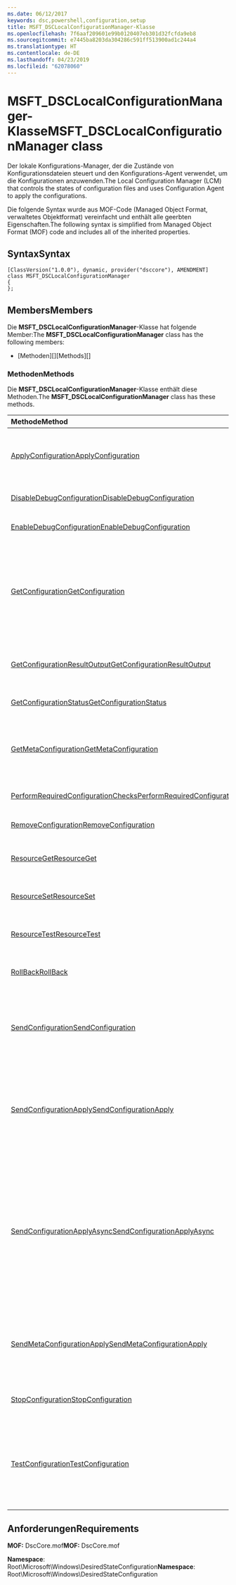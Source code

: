 ```yaml
---
ms.date: 06/12/2017
keywords: dsc,powershell,configuration,setup
title: MSFT_DSCLocalConfigurationManager-Klasse
ms.openlocfilehash: 7f6aaf209601e99b0120407eb301d32fcfda9eb8
ms.sourcegitcommit: e7445ba8203da304286c591ff513900ad1c244a4
ms.translationtype: HT
ms.contentlocale: de-DE
ms.lasthandoff: 04/23/2019
ms.locfileid: "62078060"
---
```

# <a name="msftdsclocalconfigurationmanager-class"></a><span data-ttu-id="94260-103">MSFT_DSCLocalConfigurationManager-Klasse</span><span class="sxs-lookup"><span data-stu-id="94260-103">MSFT_DSCLocalConfigurationManager class</span></span>

<span data-ttu-id="94260-104">Der lokale Konfigurations-Manager, der die Zustände von Konfigurationsdateien steuert und den Konfigurations-Agent verwendet, um die Konfigurationen anzuwenden.</span><span class="sxs-lookup"><span data-stu-id="94260-104">The Local Configuration Manager (LCM) that controls the states of configuration files and uses Configuration Agent to apply the configurations.</span></span>

<span data-ttu-id="94260-105">Die folgende Syntax wurde aus MOF-Code (Managed Object Format, verwaltetes Objektformat) vereinfacht und enthält alle geerbten Eigenschaften.</span><span class="sxs-lookup"><span data-stu-id="94260-105">The following syntax is simplified from Managed Object Format (MOF) code and includes all of the inherited properties.</span></span>

## <a name="syntax"></a><span data-ttu-id="94260-106">Syntax</span><span class="sxs-lookup"><span data-stu-id="94260-106">Syntax</span></span>

```
[ClassVersion("1.0.0"), dynamic, provider("dsccore"), AMENDMENT]
class MSFT_DSCLocalConfigurationManager
{
};
```

## <a name="members"></a><span data-ttu-id="94260-107">Members</span><span class="sxs-lookup"><span data-stu-id="94260-107">Members</span></span>

<span data-ttu-id="94260-108">Die **MSFT_DSCLocalConfigurationManager**-Klasse hat folgende Member:</span><span class="sxs-lookup"><span data-stu-id="94260-108">The **MSFT_DSCLocalConfigurationManager** class has the following members:</span></span>

- <span data-ttu-id="94260-109">[Methoden][]</span><span class="sxs-lookup"><span data-stu-id="94260-109">[Methods][]</span></span>

### <a name="methods"></a><span data-ttu-id="94260-110">Methoden</span><span class="sxs-lookup"><span data-stu-id="94260-110">Methods</span></span>

<span data-ttu-id="94260-111">Die **MSFT_DSCLocalConfigurationManager**-Klasse enthält diese Methoden.</span><span class="sxs-lookup"><span data-stu-id="94260-111">The **MSFT_DSCLocalConfigurationManager** class has these methods.</span></span>

|<span data-ttu-id="94260-112">Methode</span><span class="sxs-lookup"><span data-stu-id="94260-112">Method</span></span> |<span data-ttu-id="94260-113">Beschreibung</span><span class="sxs-lookup"><span data-stu-id="94260-113">Description</span></span> |
|:--- |:---|
| [<span data-ttu-id="94260-114">ApplyConfiguration</span><span class="sxs-lookup"><span data-stu-id="94260-114">ApplyConfiguration</span></span>](msft-dsclocalconfigurationmanager-applyconfiguration.md)| <span data-ttu-id="94260-115">Verwendet den Konfigurations-Agent, um die ausstehende Konfiguration anzuwenden.</span><span class="sxs-lookup"><span data-stu-id="94260-115">Uses the Configuration Agent to apply the configuration that is pending.</span></span>|
| [<span data-ttu-id="94260-116">DisableDebugConfiguration</span><span class="sxs-lookup"><span data-stu-id="94260-116">DisableDebugConfiguration</span></span>](msft-dsclocalconfigurationmanager-disabledebugconfiguration.md)| <span data-ttu-id="94260-117">Deaktiviert das Debuggen von DSC-Ressourcen.</span><span class="sxs-lookup"><span data-stu-id="94260-117">Disables DSC resource debugging.</span></span>|
| [<span data-ttu-id="94260-118">EnableDebugConfiguration</span><span class="sxs-lookup"><span data-stu-id="94260-118">EnableDebugConfiguration</span></span>](msft-dsclocalconfigurationmanager-enabledebugconfiguration.md)| <span data-ttu-id="94260-119">Aktiviert das Debuggen von DSC-Ressourcen.</span><span class="sxs-lookup"><span data-stu-id="94260-119">Enables DSC resource debugging.</span></span>|
| [<span data-ttu-id="94260-120">GetConfiguration</span><span class="sxs-lookup"><span data-stu-id="94260-120">GetConfiguration</span></span>](msft-dsclocalconfigurationmanager-getconfiguration.md)| <span data-ttu-id="94260-121">Sendet das Konfigurationsdokument an den verwalteten Knoten und verwendet die **Get**-Methode des Konfigurations-Agents, um die Konfiguration anzuwenden.</span><span class="sxs-lookup"><span data-stu-id="94260-121">Sends the configuration document to the managed node and uses the **Get** method of the Configuration Agent to apply the configuration.</span></span>|
| [<span data-ttu-id="94260-122">GetConfigurationResultOutput</span><span class="sxs-lookup"><span data-stu-id="94260-122">GetConfigurationResultOutput</span></span>](msft-dsclocalconfigurationmanager-getconfigurationresultoutput.md)| <span data-ttu-id="94260-123">Ruft die Konfigurations-Agent-Ausgabe im Zusammenhang mit einem bestimmten Auftrag ab.</span><span class="sxs-lookup"><span data-stu-id="94260-123">Gets the Configuration Agent output relating to a specific job.</span></span>|
| [<span data-ttu-id="94260-124">GetConfigurationStatus</span><span class="sxs-lookup"><span data-stu-id="94260-124">GetConfigurationStatus</span></span>](msft-dsclocalconfigurationmanager-getconfigurationstatus.md)| <span data-ttu-id="94260-125">Abrufen des Konfigurationsstatusverlaufs.</span><span class="sxs-lookup"><span data-stu-id="94260-125">Get the configuration status history.</span></span>|
| [<span data-ttu-id="94260-126">GetMetaConfiguration</span><span class="sxs-lookup"><span data-stu-id="94260-126">GetMetaConfiguration</span></span>](msft-dsclocalconfigurationmanager-getmetaconfiguration.md)| <span data-ttu-id="94260-127">Ruft die Einstellungen des lokalen Konfigurations-Managers ab, die zur Steuerung des Konfigurations-Agents verwendet werden.</span><span class="sxs-lookup"><span data-stu-id="94260-127">Gets the LCM settings that are used to control Configuration Agent.</span></span>|
| [<span data-ttu-id="94260-128">PerformRequiredConfigurationChecks</span><span class="sxs-lookup"><span data-stu-id="94260-128">PerformRequiredConfigurationChecks</span></span>](msft-dsclocalconfigurationmanager-performrequiredconfigurationchecks.md)| <span data-ttu-id="94260-129">Startet die Konsistenzprüfung.</span><span class="sxs-lookup"><span data-stu-id="94260-129">Starts the consistency check.</span></span>|
| [<span data-ttu-id="94260-130">RemoveConfiguration</span><span class="sxs-lookup"><span data-stu-id="94260-130">RemoveConfiguration</span></span>](msft-dsclocalconfigurationmanager-removeconfiguration.md)| <span data-ttu-id="94260-131">Entfernt die Konfigurationsdateien.</span><span class="sxs-lookup"><span data-stu-id="94260-131">Removes the configuration files.</span></span>|
| [<span data-ttu-id="94260-132">ResourceGet</span><span class="sxs-lookup"><span data-stu-id="94260-132">ResourceGet</span></span>](msft-dsclocalconfigurationmanager-resourceget.md)| <span data-ttu-id="94260-133">Ruft direkt die **Get**-Methode einer DSC-Ressource auf.</span><span class="sxs-lookup"><span data-stu-id="94260-133">Directly calls the **Get** method of a DSC resource.</span></span>|
| [<span data-ttu-id="94260-134">ResourceSet</span><span class="sxs-lookup"><span data-stu-id="94260-134">ResourceSet</span></span>](msft-dsclocalconfigurationmanager-resourceset.md)| <span data-ttu-id="94260-135">Ruft direkt die **Set**-Methode einer DSC-Ressource auf.</span><span class="sxs-lookup"><span data-stu-id="94260-135">Directly calls the **Set** method of a DSC resource.</span></span>|
| [<span data-ttu-id="94260-136">ResourceTest</span><span class="sxs-lookup"><span data-stu-id="94260-136">ResourceTest</span></span>](msft-dsclocalconfigurationmanager-resourcetest.md)| <span data-ttu-id="94260-137">Ruft direkt die **Test**-Methode einer DSC-Ressource auf.</span><span class="sxs-lookup"><span data-stu-id="94260-137">Directly calls the **Test** method of a DSC resource.</span></span>|
| [<span data-ttu-id="94260-138">RollBack</span><span class="sxs-lookup"><span data-stu-id="94260-138">RollBack</span></span>](msft-dsclocalconfigurationmanager-rollback.md)| <span data-ttu-id="94260-139">Führt einen Rollback zu einer vorherigen Konfiguration aus.</span><span class="sxs-lookup"><span data-stu-id="94260-139">Rolls back to a previous configuration.</span></span>|
| [<span data-ttu-id="94260-140">SendConfiguration</span><span class="sxs-lookup"><span data-stu-id="94260-140">SendConfiguration</span></span>](msft-dsclocalconfigurationmanager-sendconfiguration.md)| <span data-ttu-id="94260-141">Sendet das Konfigurationsdokument an den verwalteten Knoten und speichert es als ausstehende Änderung.</span><span class="sxs-lookup"><span data-stu-id="94260-141">Sends the configuration document to the managed node and saves it as a pending change.</span></span>|
| [<span data-ttu-id="94260-142">SendConfigurationApply</span><span class="sxs-lookup"><span data-stu-id="94260-142">SendConfigurationApply</span></span>](msft-dsclocalconfigurationmanager-sendconfigurationapply.md)| <span data-ttu-id="94260-143">Sendet das Konfigurationsdokument an den verwalteten Knoten und verwendet den Konfigurations-Agent zum Anwenden der Konfiguration.</span><span class="sxs-lookup"><span data-stu-id="94260-143">Sends the configuration document to the managed node and uses the Configuration Agent to apply the configuration.</span></span>|
| [<span data-ttu-id="94260-144">SendConfigurationApplyAsync</span><span class="sxs-lookup"><span data-stu-id="94260-144">SendConfigurationApplyAsync</span></span>](msft-dsclocalconfigurationmanager-sendconfigurationapplyasync.md)| <span data-ttu-id="94260-145">Senden des Konfigurationsdokuments an den verwalteten Knoten und Beginnen mit der Verwendung des Konfigurations-Agents zum Anwenden der Konfiguration.</span><span class="sxs-lookup"><span data-stu-id="94260-145">Send the configuration document to the managed node and start using the Configuration Agent to apply the configuration.</span></span> <span data-ttu-id="94260-146">Verwenden Sie „GetConfigurationResultOutput“, um Ergebnisausgaben abzurufen.</span><span class="sxs-lookup"><span data-stu-id="94260-146">Use GetConfigurationResultOutput to retrieve result output.</span></span>|
| [<span data-ttu-id="94260-147">SendMetaConfigurationApply</span><span class="sxs-lookup"><span data-stu-id="94260-147">SendMetaConfigurationApply</span></span>](msft-dsclocalconfigurationmanager-sendmetaconfigurationapply.md)| <span data-ttu-id="94260-148">Legt die Einstellungen des lokalen Konfigurations-Managers fest, die zur Steuerung des Konfigurations-Agents verwendet werden.</span><span class="sxs-lookup"><span data-stu-id="94260-148">Sets the LCM settings that are used to control the Configuration Agent.</span></span>|
| [<span data-ttu-id="94260-149">StopConfiguration</span><span class="sxs-lookup"><span data-stu-id="94260-149">StopConfiguration</span></span>](msft-dsclocalconfigurationmanager-stopconfiguration.md)| <span data-ttu-id="94260-150">Beende die Konfiguration, die gerade ausgeführt wird.</span><span class="sxs-lookup"><span data-stu-id="94260-150">Stops the configuration that is in progress.</span></span>|
| [<span data-ttu-id="94260-151">TestConfiguration</span><span class="sxs-lookup"><span data-stu-id="94260-151">TestConfiguration</span></span>](msft-dsclocalconfigurationmanager-testconfiguration.md)| <span data-ttu-id="94260-152">Sendet das Konfigurationsdokument an den verwalteten Knoten und überprüft die aktuelle Konfiguration anhand dieses Dokuments.</span><span class="sxs-lookup"><span data-stu-id="94260-152">Sends the configuration document to the managed node and verifies the current configuration against the document.</span></span>|

## <a name="requirements"></a><span data-ttu-id="94260-153">Anforderungen</span><span class="sxs-lookup"><span data-stu-id="94260-153">Requirements</span></span>

<span data-ttu-id="94260-154">**MOF:** DscCore.mof</span><span class="sxs-lookup"><span data-stu-id="94260-154">**MOF:** DscCore.mof</span></span>

<span data-ttu-id="94260-155">**Namespace**: Root\Microsoft\Windows\DesiredStateConfiguration</span><span class="sxs-lookup"><span data-stu-id="94260-155">**Namespace**: Root\Microsoft\Windows\DesiredStateConfiguration</span></span>